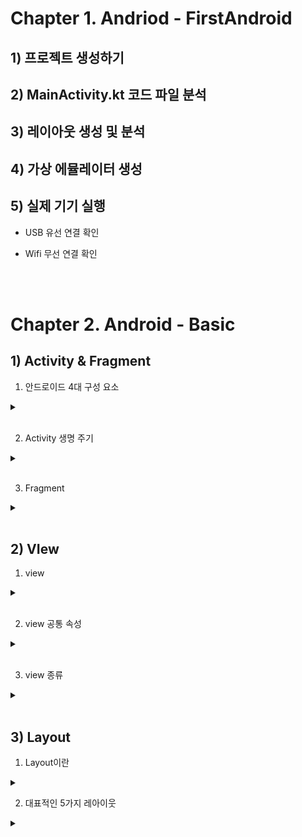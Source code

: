 # Chapter 1. Andriod - FirstAndroid

## 1) 프로젝트 생성하기
## 2) MainActivity.kt 코드 파일 분석
## 3) 레이아웃 생성 및 분석
## 4) 가상 에뮬레이터 생성
## 5) 실제 기기 실행

- USB 유선 연결 확인

- Wifi 무선 연결 확인

<br><br>
# Chapter 2. Android - Basic
## 1) Activity & Fragment
1. 안드로이드 4대 구성 요소
 <details>
 <summary> </summary> 
  
  - **액티비티 : 사용자에게 유저 인터페이스 제공**
  - 서비스 : 백그라운드 동작 수행
  - 브로드캐스트 리시버 :  Brodcast + Receiver
  - 콘텐트 프로바이더(제공) : Content + Provider <=> 콘텐트 리졸버(수취) 

</details><br>

2. Activity 생명 주기
<details>
<summary> </summary> 
 
- onCreate -> onStart => onResume -> 실행 중 -> onPause -> onStop -> onDestroy -> Activity 종료
- onRestart : onStop -> onStart

 ![image](https://github.com/Seoin-A/Andriod/assets/129828463/d9befb54-846e-46dc-bb98-c26facf42334)
 
</details><br>   

3. Fragment
<details>
<summary> </summary> 
 
- 액티비티 안에 종속되어야 한다
- 액티비티의 생명주기에 영향을 받지만, 고유의 생명주기가 존재한다.
- 액티비티가 실행 중일 때 프래그먼트를 추가하거나 제거할 수 있다.
     
  ![image](https://github.com/Seoin-A/Andriod/assets/129828463/1e862e65-7e7a-4ec8-b554-872249e9291d)

  - onAttach() : 프래그먼트가 액티비티에 더해지고 나서 실행되는 함수
  - onCreateView() : 프래그먼트에 그릴 뷰를 그릴떄 생성하는 함수 ( 뷰를 반환)
  - onActivityCreated() : 액티비티 실행 이후 프래그먼트에서 해줘야 할 작업이 있을 경우에 작성

 ![image](https://github.com/Seoin-A/Andriod/assets/129828463/645a3dd2-c750-4111-8f95-79f86cb4e0d2)

 - onDestroyView : view 리소스 사용해제 ( <=> onCreateView() )
 - onDetach() : 액티비티와 연결을 완전히 끝 ( <=> onAttatch() )

</details>
<br>

## 2) VIew
1. view
<details>
<summary></summary> 
 
   >- 위젯 : 볼 수 있는 뷰, 유저와 상호작용
    - view Group : 그릇 역활, 배치, 레이아웃
    ![image](https://github.com/Seoin-A/Andriod/assets/129828463/8dc9ad0d-28c6-4c40-9518-e1a7a505a378)

</details>
<br>

2. view 공통 속성
<details>
<summary></summary> 
 
>    * 너비와 높이
      ![image](https://github.com/Seoin-A/Andriod/assets/129828463/579d09a5-94df-493f-92d9-d3483f47ced3)
        1. matcj_parent : 부모 레이아웃과 맞추기
        2. wrap_content : 컨텐츠에 맞추기
        3. 직접 지정 : dp를 직정 지정
    * dp : 픽셀로 지정할 경우, 화면의 크기는 같더라도 해상도가 다르면 크기가 달라진다. => density-independent pixel. dp를 사용하면 사용자의 해상도를 고려하지 않아도 됨

>    * 패딩과 마진
      ![image](https://github.com/Seoin-A/Andriod/assets/129828463/8caf4c77-c672-4090-9408-3b8b8c528ee6)

</details><br>

 3. view 종류
<details>
<summary></summary>
 
    - TextVIew : 텍스트를 보여주는 뷰
    - sp : 글자 크기를 표현하는 단위 => 큰 시스템 글자 선택이나 보통 시스템 글자 선택에 따라 달라지도록 하기 위해 sp를 사용한다
>   - ImageVIew
>      - ScaleType
>         1. fitCenter : 이미지 뷰의 가로나 세로 둘 중 하나의 길이로 고정하고 나머지 쪽은 여백으로 처리한다.
>         2. fitXY : 이미지뷰에 맞게 x와 y를 연장한다 (번형 발생 )
>         3. centerCrop : 이미지뷰의 중앙에 맞추고 나머지 부분은 잘라준다
>         4. center : 원본 이미지 크기 그대로 중앙에 맞춘다.
         ![image](https://github.com/Seoin-A/Andriod/assets/129828463/4cdda1ca-5d36-4458-83b3-880df4513a35)  
 
     - Button  : TextView와 동일
     
<br>

>    - EditText
>      ![image](https://github.com/Seoin-A/Andriod/assets/129828463/62d4f8f2-56ef-4884-84ab-391b30da2831)


</details><br>


## 3) Layout
1. Layout이란
<details><summary></summary>뷰 그룹의 일종으로 뷰나 다른 레이아웃을 배치하는 역할</details>

2. 대표적인 5가지 레아이웃
<details>
<summary></summary>
 
 ![image](https://github.com/Seoin-A/Andriod/assets/129828463/65970159-7e24-44a3-be78-d5681dbe8e89)

 - 리니어 레이아웃 : 수직 or 수평방향으로 차례로 위치
 - 상대적 레이아웃 : 부모 or 다른 뷰를 기준으로 해당 뷰를 위치
 - 컨스트레인트 레이아웃 : 수직방향과 수평방향에 뷰를 제약하여 위치
 - 테이블 레이아웃 : 테이블 형태로 뷰를 위치
 - 프레임 레이아웃 : 액자처럼 위치
 
</details>

 



